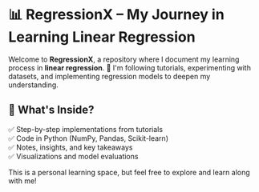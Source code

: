 # 📊 RegressionX – My Journey in Learning Linear Regression  

Welcome to **RegressionX**, a repository where I document my learning process in **linear regression**. 🚀 I'm following tutorials, experimenting with datasets, and implementing regression models to deepen my understanding.  

## 🔹 What's Inside?  
✅ Step-by-step implementations from tutorials  
✅ Code in Python (NumPy, Pandas, Scikit-learn)  
✅ Notes, insights, and key takeaways  
✅ Visualizations and model evaluations  

This is a personal learning space, but feel free to explore and learn along with me!  
